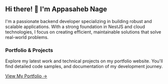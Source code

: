 ## Hi there! 👋 I'm Appasaheb Nage

<div>
    <p>
        I'm a passionate backend developer specializing in building robust and scalable applications. With a strong foundation in NestJS and cloud technologies, I focus on creating efficient, maintainable solutions that solve real-world problems.
    </p>
</div>

<h3>Portfolio & Projects</h3>
<p>Explore my latest work and technical projects on my portfolio website. You'll find detailed code samples, and documentation of my development journey.</p>
<a href="https://appasahebnage.github.io" target="_blank">View My Portfolio →</a>
